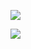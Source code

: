 
![](https://github-readme-stats.vercel.app/api?username=mhuig&show_icons=true&hide_border=true&icon_color=586069&title_color=a0a9af)

![](https://github-readme-stats.vercel.app/api/top-langs/?username=mhuig&hide=html)


<!--
**MHuiG/MHuiG** is a ✨ _special_ ✨ repository because its `README.md` (this file) appears on your GitHub profile.

Here are some ideas to get you started:

- 🔭 I’m currently working on ...
- 🌱 I’m currently learning ...
- 👯 I’m looking to collaborate on ...
- 🤔 I’m looking for help with ...
- 💬 Ask me about ...
- 📫 How to reach me: ...
- 😄 Pronouns: ...
- ⚡ Fun fact: ...
-->

